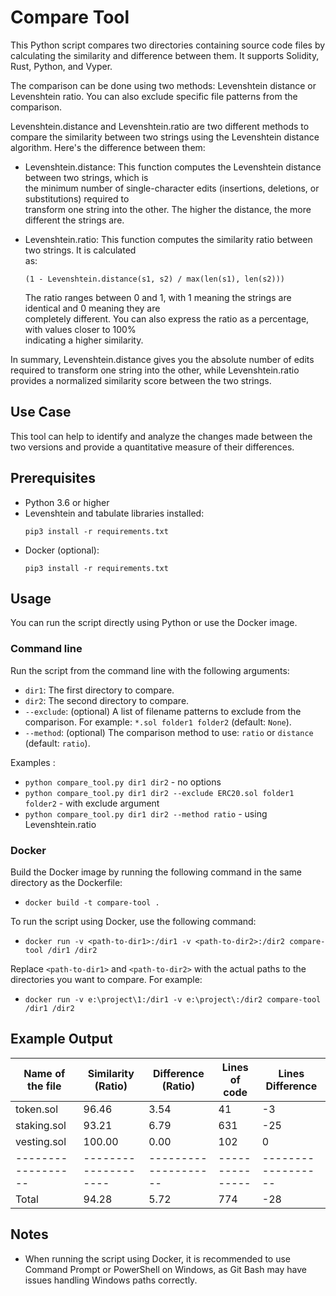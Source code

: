 # Compare Tool

This Python script compares two directories containing source code files by calculating the similarity and difference between them. It supports Solidity, Rust, Python, and Vyper.

The comparison can be done using two methods: Levenshtein distance or Levenshtein ratio. You can also exclude specific file patterns from the comparison.

Levenshtein.distance and Levenshtein.ratio are two different methods to compare the similarity between two strings using the Levenshtein distance algorithm. Here's the difference between them:

- Levenshtein.distance: This function computes the Levenshtein distance between two strings, which is  
     the minimum number of single-character edits (insertions, deletions, or substitutions) required to  
     transform one string into the other. The higher the distance, the more different the strings are.

- Levenshtein.ratio: This function computes the similarity ratio between two strings. It is calculated  
    as:
    ```
    (1 - Levenshtein.distance(s1, s2) / max(len(s1), len(s2)))
    ```
    The ratio ranges between 0 and 1, with 1 meaning the strings are identical and 0 meaning they are  
    completely different. You can also express the ratio as a percentage, with values closer to 100%  
    indicating a higher similarity.

In summary, Levenshtein.distance gives you the absolute number of edits required to transform one string into the other, while Levenshtein.ratio provides a normalized similarity score between the two strings.

## Use Case

This tool can help to identify and analyze the changes made between the two versions and provide a quantitative measure of their differences.

## Prerequisites

- Python 3.6 or higher
- Levenshtein and tabulate libraries installed:
    ```
    pip3 install -r requirements.txt
    ```
- Docker (optional):
    ```
    pip3 install -r requirements.txt
    ```

## Usage

You can run the script directly using Python or use the Docker image.

### Command line

Run the script from the command line with the following arguments:

- `dir1`: The first directory to compare.
- `dir2`: The second directory to compare.
- `--exclude`: (optional) A list of filename patterns to exclude from the comparison. For example: `*.sol folder1 folder2` (default: `None`).
- `--method`: (optional) The comparison method to use: `ratio` or `distance` (default: `ratio`).

Examples :
- `python compare_tool.py dir1 dir2` - no options
- `python compare_tool.py dir1 dir2 --exclude ERC20.sol folder1 folder2` - with exclude argument
- `python compare_tool.py dir1 dir2 --method ratio` - using Levenshtein.ratio

### Docker

Build the Docker image by running the following command in the same directory as the Dockerfile:
- `docker build -t compare-tool .`

To run the script using Docker, use the following command:
- `docker run -v <path-to-dir1>:/dir1 -v <path-to-dir2>:/dir2 compare-tool /dir1 /dir2`

Replace `<path-to-dir1>` and `<path-to-dir2>` with the actual paths to the directories you want to compare. For example:
- `docker run -v e:\project\1:/dir1 -v e:\project\:/dir2 compare-tool /dir1 /dir2`

## Example Output

| Name of the file | Similarity (Ratio) | Difference (Ratio) | Lines of code | Lines Difference |
|------------------|--------------------|--------------------|---------------|------------------|
| token.sol        |              96.46 |               3.54 |            41 |               -3 |
| staking.sol      |              93.21 |               6.79 |           631 |              -25 |
| vesting.sol      |             100.00 |               0.00 |           102 |                0 |
|------------------|--------------------|--------------------|---------------|------------------|
| Total            |              94.28 |               5.72 |           774 |              -28 |

## Notes

- When running the script using Docker, it is recommended to use Command Prompt or PowerShell on Windows, as Git Bash may have issues handling Windows paths correctly.
